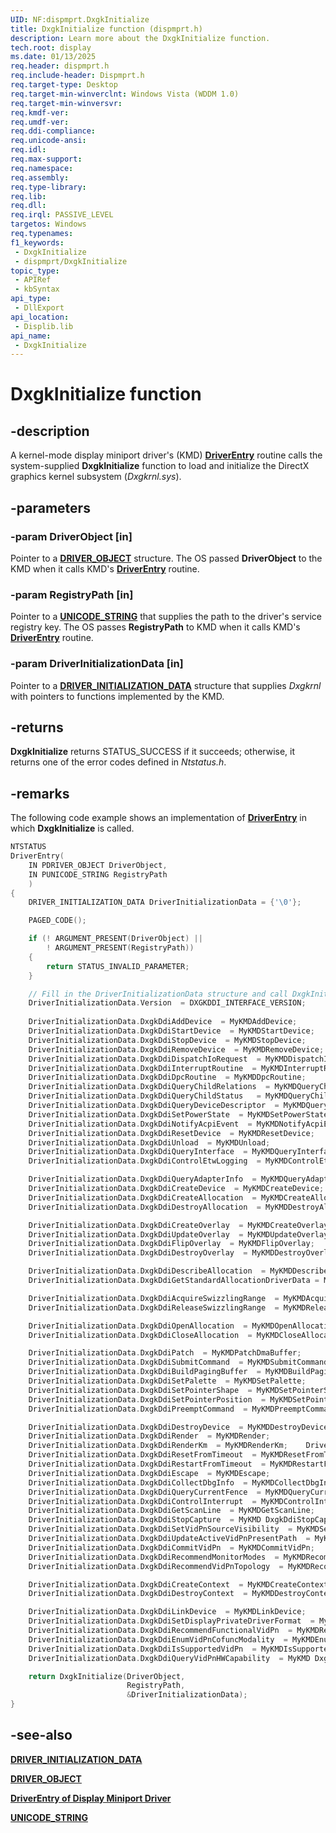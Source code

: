 ```yaml
---
UID: NF:dispmprt.DxgkInitialize
title: DxgkInitialize function (dispmprt.h)
description: Learn more about the DxgkInitialize function.
tech.root: display
ms.date: 01/13/2025
req.header: dispmprt.h
req.include-header: Dispmprt.h
req.target-type: Desktop
req.target-min-winverclnt: Windows Vista (WDDM 1.0)
req.target-min-winversvr: 
req.kmdf-ver: 
req.umdf-ver: 
req.ddi-compliance: 
req.unicode-ansi: 
req.idl: 
req.max-support: 
req.namespace: 
req.assembly: 
req.type-library: 
req.lib: 
req.dll: 
req.irql: PASSIVE_LEVEL
targetos: Windows
req.typenames: 
f1_keywords:
 - DxgkInitialize
 - dispmprt/DxgkInitialize
topic_type:
 - APIRef
 - kbSyntax
api_type:
 - DllExport
api_location:
 - Displib.lib
api_name:
 - DxgkInitialize
---
```


# DxgkInitialize function

## -description

A kernel-mode display miniport driver's (KMD) [**DriverEntry**](/windows-hardware/drivers/display/driverentry-of-display-miniport-driver) routine calls the system-supplied **DxgkInitialize** function to load and initialize the DirectX graphics kernel subsystem (*Dxgkrnl.sys*).

## -parameters

### -param DriverObject [in]

Pointer to a [**DRIVER_OBJECT**](../wdm/ns-wdm-_driver_object.md) structure. The OS passed **DriverObject** to the KMD when it calls KMD's [**DriverEntry**](/windows-hardware/drivers/display/driverentry-of-display-miniport-driver) routine.

### -param RegistryPath [in]

Pointer to a [**UNICODE_STRING**](/windows/win32/api/ntdef/ns-ntdef-_unicode_string) that supplies the path to the driver's service registry key. The OS passes **RegistryPath** to KMD when it calls KMD's [**DriverEntry**](/windows-hardware/drivers/display/driverentry-of-display-miniport-driver) routine.

### -param DriverInitializationData [in]

Pointer to a [**DRIVER_INITIALIZATION_DATA**](ns-dispmprt-_driver_initialization_data.md) structure that supplies *Dxgkrnl* with pointers to functions implemented by the KMD.

## -returns

**DxgkInitialize** returns STATUS_SUCCESS if it succeeds; otherwise, it returns one of the error codes defined in *Ntstatus.h*.

## -remarks

The following code example shows an implementation of [**DriverEntry**](/windows-hardware/drivers/display/driverentry-of-display-miniport-driver) in which **DxgkInitialize** is called.

```cpp
NTSTATUS
DriverEntry(
    IN PDRIVER_OBJECT DriverObject,
    IN PUNICODE_STRING RegistryPath
    )
{
    DRIVER_INITIALIZATION_DATA DriverInitializationData = {'\0'};

    PAGED_CODE();

    if (! ARGUMENT_PRESENT(DriverObject) ||
        ! ARGUMENT_PRESENT(RegistryPath))
    {
        return STATUS_INVALID_PARAMETER;
    }

    // Fill in the DriverInitializationData structure and call DxgkInitialize()
    DriverInitializationData.Version  = DXGKDDI_INTERFACE_VERSION;
 
    DriverInitializationData.DxgkDdiAddDevice  = MyKMDAddDevice;
    DriverInitializationData.DxgkDdiStartDevice  = MyKMDStartDevice;
    DriverInitializationData.DxgkDdiStopDevice  = MyKMDStopDevice;
    DriverInitializationData.DxgkDdiRemoveDevice  = MyKMDRemoveDevice;
    DriverInitializationData.DxgkDdiDispatchIoRequest  = MyKMDDispatchIoRequest;
    DriverInitializationData.DxgkDdiInterruptRoutine  = MyKMDInterruptRoutine;
    DriverInitializationData.DxgkDdiDpcRoutine  = MyKMDDpcRoutine;
    DriverInitializationData.DxgkDdiQueryChildRelations  = MyKMDQueryChildRelations;
    DriverInitializationData.DxgkDdiQueryChildStatus   = MyKMDQueryChildStatus;
    DriverInitializationData.DxgkDdiQueryDeviceDescriptor  = MyKMDQueryDeviceDescriptor;
    DriverInitializationData.DxgkDdiSetPowerState  = MyKMDSetPowerState;
    DriverInitializationData.DxgkDdiNotifyAcpiEvent  = MyKMDNotifyAcpiEvent;
    DriverInitializationData.DxgkDdiResetDevice  = MyKMDResetDevice;
    DriverInitializationData.DxgkDdiUnload  = MyKMDUnload;
    DriverInitializationData.DxgkDdiQueryInterface  = MyKMDQueryInterface;
    DriverInitializationData.DxgkDdiControlEtwLogging  = MyKMDControlEtwLogging;

    DriverInitializationData.DxgkDdiQueryAdapterInfo  = MyKMDQueryAdapterInfo;
    DriverInitializationData.DxgkDdiCreateDevice  = MyKMDCreateDevice;
    DriverInitializationData.DxgkDdiCreateAllocation  = MyKMDCreateAllocation;
    DriverInitializationData.DxgkDdiDestroyAllocation  = MyKMDDestroyAllocation;

    DriverInitializationData.DxgkDdiCreateOverlay  = MyKMDCreateOverlay;
    DriverInitializationData.DxgkDdiUpdateOverlay  = MyKMDUpdateOverlay;
    DriverInitializationData.DxgkDdiFlipOverlay  = MyKMDFlipOverlay;
    DriverInitializationData.DxgkDdiDestroyOverlay  = MyKMDDestroyOverlay;

    DriverInitializationData.DxgkDdiDescribeAllocation  = MyKMDDescribeAllocation;
    DriverInitializationData.DxgkDdiGetStandardAllocationDriverData = MyKMDGetStandardAllocationDriverData;

    DriverInitializationData.DxgkDdiAcquireSwizzlingRange  = MyKMDAcquireSwizzlingRange;
    DriverInitializationData.DxgkDdiReleaseSwizzlingRange  = MyKMDReleaseSwizzlingRange;

    DriverInitializationData.DxgkDdiOpenAllocation  = MyKMDOpenAllocation;
    DriverInitializationData.DxgkDdiCloseAllocation  = MyKMDCloseAllocation;

    DriverInitializationData.DxgkDdiPatch  = MyKMDPatchDmaBuffer;
    DriverInitializationData.DxgkDdiSubmitCommand  = MyKMDSubmitCommand;
    DriverInitializationData.DxgkDdiBuildPagingBuffer  = MyKMDBuildPagingBuffer;
    DriverInitializationData.DxgkDdiSetPalette  = MyKMDSetPalette;
    DriverInitializationData.DxgkDdiSetPointerShape  = MyKMDSetPointerShape;
    DriverInitializationData.DxgkDdiSetPointerPosition  = MyKMDSetPointerPosition;
    DriverInitializationData.DxgkDdiPreemptCommand  = MyKMDPreemptCommand;

    DriverInitializationData.DxgkDdiDestroyDevice  = MyKMDDestroyDevice;
    DriverInitializationData.DxgkDdiRender  = MyKMDRender;
    DriverInitializationData.DxgkDdiRenderKm  = MyKMDRenderKm;    DriverInitializationData.DxgkDdiPresent  = MyKMDPresent;
    DriverInitializationData.DxgkDdiResetFromTimeout  = MyKMDResetFromTimeout;
    DriverInitializationData.DxgkDdiRestartFromTimeout  = MyKMDRestartFromTimeout;
    DriverInitializationData.DxgkDdiEscape  = MyKMDEscape;
    DriverInitializationData.DxgkDdiCollectDbgInfo  = MyKMDCollectDbgInfo;
    DriverInitializationData.DxgkDdiQueryCurrentFence  = MyKMDQueryCurrentFence;
    DriverInitializationData.DxgkDdiControlInterrupt  = MyKMDControlInterrupt;
    DriverInitializationData.DxgkDdiGetScanLine  = MyKMDGetScanLine;
    DriverInitializationData.DxgkDdiStopCapture  = MyKMD DxgkDdiStopCapture;    DriverInitializationData.DxgkDdiSetVidPnSourceAddress  = MyKMDSetVidPnSourceAddress;
    DriverInitializationData.DxgkDdiSetVidPnSourceVisibility  = MyKMDSetVidPnSourceVisibility;
    DriverInitializationData.DxgkDdiUpdateActiveVidPnPresentPath  = MyKMDUpdateActiveVidPnPresentPath;
    DriverInitializationData.DxgkDdiCommitVidPn  = MyKMDCommitVidPn;
    DriverInitializationData.DxgkDdiRecommendMonitorModes  = MyKMDRecommendMonitorModes;
    DriverInitializationData.DxgkDdiRecommendVidPnTopology  = MyKMDRecommendVidPnTopology;

    DriverInitializationData.DxgkDdiCreateContext  = MyKMDCreateContext;
    DriverInitializationData.DxgkDdiDestroyContext  = MyKMDDestroyContext;

    DriverInitializationData.DxgkDdiLinkDevice  = MyKMDLinkDevice;
    DriverInitializationData.DxgkDdiSetDisplayPrivateDriverFormat  = MyKMDSetDisplayPrivateDriverFormat;
    DriverInitializationData.DxgkDdiRecommendFunctionalVidPn  = MyKMDRecommendFunctionalVidPn_XddmParity;
    DriverInitializationData.DxgkDdiEnumVidPnCofuncModality  = MyKMDEnumVidPnCofuncModality_XddmParity;
    DriverInitializationData.DxgkDdiIsSupportedVidPn  = MyKMDIsSupportedVidPn_XddmParity;
    DriverInitializationData.DxgkDdiQueryVidPnHWCapability  = MyKMD DxgkDdiQueryVidPnHWCapability;

    return DxgkInitialize(DriverObject,
                          RegistryPath,
                          &DriverInitializationData);
}
```

## -see-also

[**DRIVER_INITIALIZATION_DATA**](ns-dispmprt-_driver_initialization_data.md)

[**DRIVER_OBJECT**](../wdm/ns-wdm-_driver_object.md)

[**DriverEntry of Display Miniport Driver**](/windows-hardware/drivers/display/driverentry-of-display-miniport-driver)

[**UNICODE_STRING**](/windows/win32/api/ntdef/ns-ntdef-_unicode_string)
